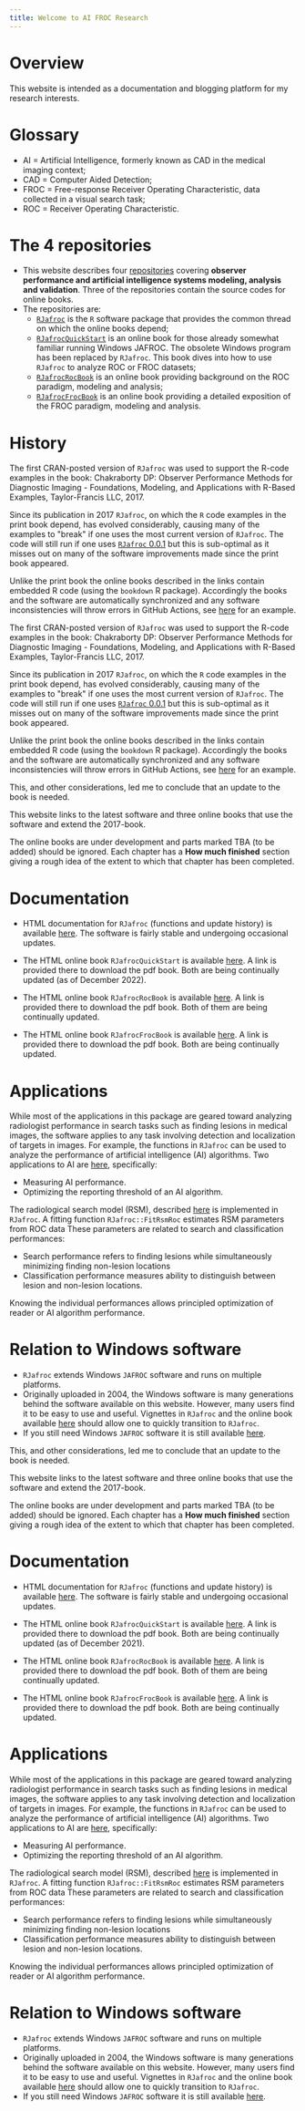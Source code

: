 ```yaml
---
title: Welcome to AI FROC Research
---
```


# Overview

This website is intended as a documentation and blogging platform for my research interests. 

# Glossary

* AI = Artificial Intelligence, formerly known as CAD in the medical imaging context; 
* CAD = Computer Aided Detection;
* FROC = Free-response Receiver Operating Characteristic, data collected in a visual search task;
* ROC = Receiver Operating Characteristic.


# The 4 repositories

* This website describes four [repositories](https://github.com/dpc10ster) covering **observer performance and artificial intelligence systems modeling, analysis and validation**. Three of the repositories contain the source codes for online books.
* The repositories are:
    + [`RJafroc`](https://dpc10ster.github.io/RJafroc/) is the `R` software package that provides the common thread on which the online books depend; 
    + [`RJafrocQuickStart`](https://dpc10ster.github.io/RJafrocQuickStart) is an online book for those already somewhat familiar running Windows JAFROC. The obsolete Windows program has been replaced by `RJafroc`. This book dives into how to use `RJafroc` to analyze ROC or FROC datasets;
    + [`RJafrocRocBook`](https://dpc10ster.github.io/RJafrocRocBook) is an online book providing background on the ROC paradigm, modeling and analysis; 
    + [`RJafrocFrocBook`](https://dpc10ster.github.io/RJafrocFrocBook/) is an online book providing a detailed exposition of the FROC paradigm, modeling and analysis.

# History

The first CRAN-posted version of `RJafroc` was used to support the R-code examples in the book: Chakraborty DP: Observer Performance Methods for Diagnostic Imaging - Foundations, Modeling, and Applications with R-Based Examples, Taylor-Francis LLC, 2017. 

Since its publication in 2017 `RJafroc`, on which the `R` code examples in the print book depend, has evolved considerably, causing many of the examples to "break" if one uses the most current version of `RJafroc`. The code will still run if one uses [`RJafroc` 0.0.1](https://cran.r-project.org/src/contrib/Archive/RJafroc/) but this is sub-optimal as it misses out on many of the software improvements made since the print book appeared.

Unlike the print book the online books described in the links contain embedded R code (using the `bookdown` R package). Accordingly the books and the software are automatically synchronized and any software inconsistencies will throw errors in GitHub Actions, see [here](https://github.com/dpc10ster/RJafrocFrocBook/actions) for an example. 

The first CRAN-posted version of `RJafroc` was used to support the R-code examples in the book: Chakraborty DP: Observer Performance Methods for Diagnostic Imaging - Foundations, Modeling, and Applications with R-Based Examples, Taylor-Francis LLC, 2017. 

Since its publication in 2017 `RJafroc`, on which the `R` code examples in the print book depend, has evolved considerably, causing many of the examples to "break" if one uses the most current version of `RJafroc`. The code will still run if one uses [`RJafroc` 0.0.1](https://cran.r-project.org/src/contrib/Archive/RJafroc/) but this is sub-optimal as it misses out on many of the software improvements made since the print book appeared.

Unlike the print book the online books described in the links contain embedded R code (using the `bookdown` R package). Accordingly the books and the software are automatically synchronized and any software inconsistencies will throw errors in GitHub Actions, see [here](https://github.com/dpc10ster/RJafrocFrocBook/actions) for an example. 

This, and other considerations, led me to conclude that an update to the book is needed. 

This website links to the latest software and three online books that use the software and extend the 2017-book. 

The online books are under development and parts marked TBA (to be added) should be ignored. Each chapter has a **How much finished** section giving a rough idea of the extent to which that chapter has been completed.


# Documentation

* HTML documentation for `RJafroc` (functions and update history) is available [here](https://dpc10ster.github.io/RJafroc/). The software is fairly stable and undergoing occasional updates. 

* The HTML online book `RJafrocQuickStart` is available [here](https://dpc10ster.github.io/RJafrocQuickStart/). A link is provided there to download the pdf book. Both are being continually updated (as of December 2022).  

* The HTML online book `RJafrocRocBook` is available [here](https://dpc10ster.github.io/RJafrocRocBook/). A link is provided there to download the pdf book. Both of them are being continually updated.  

* The HTML online book `RJafrocFrocBook` is available [here](https://dpc10ster.github.io/RJafrocFrocBook/). A link is provided there to download the pdf book. Both are being continually updated.  


# Applications

While most of the applications in this package are geared toward analyzing radiologist performance in search tasks such as finding lesions in medical images, the software applies to any task involving detection and localization of targets in images. For example, the functions in `RJafroc` can be used to analyze the performance of artificial intelligence (AI) algorithms. Two applications to AI are [here](https://dpc10ster.github.io/RJafrocFrocBook/), specifically:

* Measuring AI performance.
* Optimizing the reporting threshold of an AI algorithm.

The radiological search model (RSM), described [here](https://dpc10ster.github.io/RJafrocFrocBook/) is implemented in `RJafroc`. A fitting function `RJafroc::FitRsmRoc` estimates RSM parameters from ROC data These parameters are related to search and classification performances: 

* Search performance refers to finding lesions while simultaneously minimizing finding non-lesion locations 
* Classification performance measures ability to distinguish between lesion and non-lesion locations. 

Knowing the individual performances allows principled optimization of reader or AI algorithm performance.

# Relation to Windows software

* `RJafroc` extends Windows `JAFROC` software and runs on multiple platforms.
* Originally uploaded in 2004, the Windows software is many generations behind the software available on this website. However, many users find it to be easy to use and useful. Vignettes in `RJafroc` and the online book available [here](https://dpc10ster.github.io/RJafrocQuickStart/) should allow one to quickly transition to `RJafroc`.
* If you still need Windows `JAFROC` software it is still available [here](https://github.com/dpc10ster/WindowsJafroc).


This, and other considerations, led me to conclude that an update to the book is needed. 

This website links to the latest software and three online books that use the software and extend the 2017-book. 

The online books are under development and parts marked TBA (to be added) should be ignored. Each chapter has a **How much finished** section giving a rough idea of the extent to which that chapter has been completed.


# Documentation

* HTML documentation for `RJafroc` (functions and update history) is available [here](https://dpc10ster.github.io/RJafroc/). The software is fairly stable and undergoing occasional updates. 

* The HTML online book `RJafrocQuickStart` is available [here](https://dpc10ster.github.io/RJafrocQuickStart/). A link is provided there to download the pdf book. Both are being continually updated (as of December 2021).  

* The HTML online book `RJafrocRocBook` is available [here](https://dpc10ster.github.io/RJafrocRocBook/). A link is provided there to download the pdf book. Both of them are being continually updated.  

* The HTML online book `RJafrocFrocBook` is available [here](https://dpc10ster.github.io/RJafrocFrocBook/). A link is provided there to download the pdf book. Both are being continually updated.  


# Applications

While most of the applications in this package are geared toward analyzing radiologist performance in search tasks such as finding lesions in medical images, the software applies to any task involving detection and localization of targets in images. For example, the functions in `RJafroc` can be used to analyze the performance of artificial intelligence (AI) algorithms. Two applications to AI are [here](https://dpc10ster.github.io/RJafrocFrocBook/), specifically:

* Measuring AI performance.
* Optimizing the reporting threshold of an AI algorithm.

The radiological search model (RSM), described [here](https://dpc10ster.github.io/RJafrocFrocBook/) is implemented in `RJafroc`. A fitting function `RJafroc::FitRsmRoc` estimates RSM parameters from ROC data These parameters are related to search and classification performances: 

* Search performance refers to finding lesions while simultaneously minimizing finding non-lesion locations 
* Classification performance measures ability to distinguish between lesion and non-lesion locations. 

Knowing the individual performances allows principled optimization of reader or AI algorithm performance.

# Relation to Windows software

* `RJafroc` extends Windows `JAFROC` software and runs on multiple platforms.
* Originally uploaded in 2004, the Windows software is many generations behind the software available on this website. However, many users find it to be easy to use and useful. Vignettes in `RJafroc` and the online book available [here](https://dpc10ster.github.io/RJafrocQuickStart/) should allow one to quickly transition to `RJafroc`.
* If you still need Windows `JAFROC` software it is still available [here](https://github.com/dpc10ster/WindowsJafroc).


